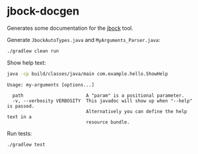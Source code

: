# jbock-docgen

Generates some documentation for the [jbock](https://github.com/h908714124/jbock) tool.

Generate `JbockAutoTypes.java` and `MyArguments_Parser.java`:

````sh
./gradlew clean run
````

Show help text:

````sh
java -cp build/classes/java/main com.example.hello.ShowHelp
````

<pre><code>Usage: my-arguments [options...] <path>

  path                       A "param" is a positional parameter.
  -v, --verbosity VERBOSITY  This javadoc will show up when "--help" is passed.
                             Alternatively you can define the help text in a
                             resource bundle.
</code></pre>

Run tests:

````sh
./gradlew test
````

